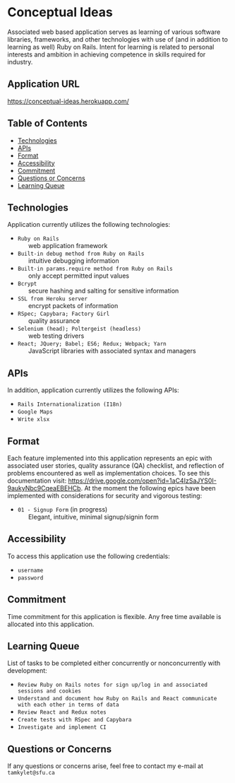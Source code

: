 # Conceptual Ideas

Associated web based application serves as learning of various software libraries, frameworks, and other technologies with use of (and in addition to learning as well) Ruby on Rails. Intent for learning is related to personal interests and ambition in achieving competence in skills required for industry.

## Application URL

https://conceptual-ideas.herokuapp.com/

## Table of Contents

- [Technologies](#Technologies)
- [APIs](#APIs)
- [Format](#Format)
- [Accessibility](#Accessibility)
- [Commitment](#Commitment)
- [Questions or Concerns](#Questions-or-Concerns)
- [Learning Queue](#Learning-Queue)

## <a name="Technologies"></a>Technologies

Application currently utilizes the following technologies:

- `Ruby on Rails`<br>
&nbsp;&nbsp;&nbsp;&nbsp;&nbsp;&nbsp;web application framework
- `Built-in debug method from Ruby on Rails`<br>
&nbsp;&nbsp;&nbsp;&nbsp;&nbsp;&nbsp;intuitive debugging information
- `Built-in params.require method from Ruby on Rails`<br>
&nbsp;&nbsp;&nbsp;&nbsp;&nbsp;&nbsp;only accept permitted input values
- `Bcrypt`<br>
&nbsp;&nbsp;&nbsp;&nbsp;&nbsp;&nbsp;secure hashing and salting for sensitive information
- `SSL from Heroku server`<br>
&nbsp;&nbsp;&nbsp;&nbsp;&nbsp;&nbsp;encrypt packets of information
- `RSpec; Capybara; Factory Girl`<br>
&nbsp;&nbsp;&nbsp;&nbsp;&nbsp;&nbsp;quality assurance
- `Selenium (head); Poltergeist (headless)`<br>
&nbsp;&nbsp;&nbsp;&nbsp;&nbsp;&nbsp;web testing drivers
- `React; JQuery; Babel; ES6; Redux; Webpack; Yarn`<br>
&nbsp;&nbsp;&nbsp;&nbsp;&nbsp;&nbsp;JavaScript libraries with associated syntax and managers

## <a name="APIs"></a>APIs

In addition, application currently utilizes the following APIs:
- `Rails Internationalization (I18n)`
- `Google Maps`
- `Write xlsx`

## <a name="Format"></a>Format

Each feature implemented into this application represents an epic with associated user stories, quality assurance (QA) checklist, and reflection of problems encountered as well as implementation choices. To see this documentation visit: https://drive.google.com/open?id=1aC4IzSaJYS0I-9aukyNbc9CqeaEBEHCb. At the moment the following epics have been implemented with considerations for security and vigorous testing:

- `01 - Signup Form` (in progress)<br>
&nbsp;&nbsp;&nbsp;&nbsp;&nbsp;&nbsp;Elegant, intuitive, minimal signup/signin form

## <a name="Accessibility"></a>Accessibility

To access this application use the following credentials:

- `username`
- `password`

## <a name="Commitment"></a>Commitment

Time commitment for this application is flexible. Any free time available is allocated into this application.

## <a name="Learning-Queue"></a>Learning Queue

List of tasks to be completed either concurrently or nonconcurrently with development:

- `Review Ruby on Rails notes for sign up/log in and associated sessions and cookies`
- `Understand and document how Ruby on Rails and React communicate with each other in terms of data`
- `Review React and Redux notes`
- `Create tests with RSpec and Capybara`
- `Investigate and implement CI`

## <a name="Questions-or-Concerns"></a>Questions or Concerns

If any questions or concerns arise, feel free to contact my e-mail at `tamkylet@sfu.ca`